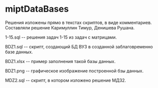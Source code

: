 # miptDataBases
Решения изложены прямо в текстах скриптов, в виде комментариев. Составляли решение Каримуллин Тимур, Денишева Рушана.

1-15.sql -- решения задач 1-15 из задач с матрицами.

BDZ1.sql -- скрипт, создающий БД ВУЗ в созданной заблаговременно базе данных.

BDZ1.xlsx -- пример заполнения такой базы данных.

BDZ1.png -- графическое изображение построенной бзы данных.

MDZ2.sql -- скрипт, в котором изложено решение МДЗ2.
